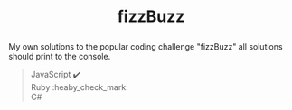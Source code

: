 # <p align=center>fizzBuzz  
  
My own solutions to the popular coding challenge "fizzBuzz" all solutions should print to the console.  
  
>JavaScript :heavy_check_mark:  
>Ruby :heaby_check_mark:  
>C#  
